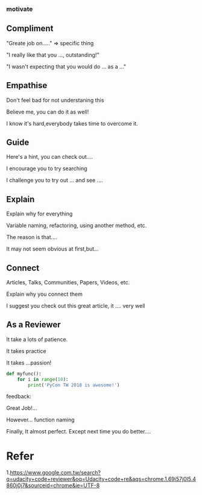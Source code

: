 ### motivate



## Compliment

"Greate job on....." => specific thing

"I really like that you ..., outstanding!"

"I wasn't expecting that you would do ... as a ..."



## Empathise

Don't feel bad for not understaning this

Believe me, you can do it as well!

I know it's hard,everybody takes time to overcome it.



## Guide

Here's a hint, you can check out....

I encourage you to try searching

I challenge you to try out ... and see ....

## Explain 

Explain why for everything 

Variable naming, refactoring, using another method, etc.

The reason is that....

It may not seem obvious at first,but...

## Connect 

Articles, Talks, Communities, Papers, Videos, etc.

Explain why you connect them

I suggest you check out this great article, it .... very well

## As a Reviewer

It take a lots of patience.

It takes practice

It takes ...passion!

```python
def myfunc(): 
    for i in range(10):
        print('PyCon TW 2018 is awesome!')
```
feedback:

Great Job!...

However... function naming 

Finally, It almost perfect. Except next time you do better.... 

 # Refer
 1.https://www.google.com.tw/search?q=udacity+code+reviewer&oq=Udacity+code+re&aqs=chrome.1.69i57j0l5.4860j0j7&sourceid=chrome&ie=UTF-8
